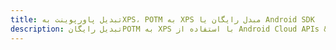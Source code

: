 ---title: تبدیل پاورپوینت بهXPS، POTM به XPS مبدل رایگان یا Android SDKdescription: تبدیل رایگانPOTM به XPS با استفاده از Android Cloud APIs & SDK. همچنین اسناد Microsoft PowerPoint را در Cloud ایجاد، ویرایش و رندر کنید.---